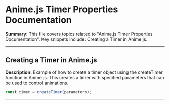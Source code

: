 # Anime.js Timer Properties Documentation

**Summary:** This file covers topics related to "Anime.js Timer Properties Documentation". Key snippets include: Creating a Timer in Anime.js.

---

## Creating a Timer in Anime.js

**Description:** Example of how to create a timer object using the createTimer function in Anime.js. This creates a timer with specified parameters that can be used to control animations.

```javascript
const timer = createTimer(parameters);
```

---